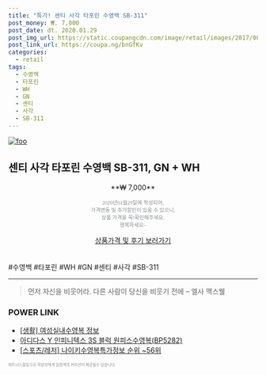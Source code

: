 ```yaml
--- 
title: "특가! 센티 사각 타포린 수영백 SB-311" 
post_money: ₩. 7,000 
post_date: dt. 2020.01.29 
post_img_url: https://static.coupangcdn.com/image/retail/images/2017/08/08/18/8/2914cec3-d284-4a53-bcba-0da7bf25917d.jpg 
post_link_url: https://coupa.ng/bnGfKv 
categories: 
  - retail 
tags: 
  - 수영백 
  - 타포린 
  - WH 
  - GN 
  - 센티 
  - 사각 
  - SB-311 
--- 
```

[![foo](https://static.coupangcdn.com/image/retail/images/2017/08/08/18/8/2914cec3-d284-4a53-bcba-0da7bf25917d.jpg)](https://coupa.ng/bnGfKv) 

## 센티 사각 타포린 수영백 SB-311, GN + WH 
<p style="text-align: center;">**₩ 7,000**</p> 
<p style="text-align: center;"><span style="color: #898c8f; font-family: Georgia,Times,serif; font-size: 0.75em;">2020년01월29일에 작성되어, <br>가격변동 및 추가할인이 있을 수 있으니,<br> 상품 가격을 꼭!확인해주세요.<br>행복하세요~</span> 
</p>	 
<div markdown="0" style="text-align: center;"><a href="https://coupa.ng/bnGfKv" class="btn btn--success">상품가격 및 후기 보러가기</a></div> 
<br><br> 
  #수영백 #타포린 #WH #GN #센티 #사각 #SB-311 
<hr> 

> 먼저 자신을 비웃어라. 다른 사람이 당신을 비웃기 전에  – 엘사 맥스웰 


### POWER LINK

* <a href="https://blog.naver.com/santokki14/221774996444" target="_blank"> [생활] 여성실내수영복 정보 </a>
* <a href="https://blog.naver.com/santokki14/221784260550" target="_blank">아디다스 Y 인피니텍스 3S 블럭 원피스수영복(BP5282)</a>
* <a href="https://blog.naver.com/fasyy4321/221771389562" target="_blank"> [스포츠/레저] 나이키수영복특가정보 순위 ~56위</a>

<span style="color: #898c8f; font-family: Georgia,Times,serif; font-size: 0.55em;">파트너스활동으로 작성자에게 일정액의 커미션이 제공될수 있습니다.</span> 
